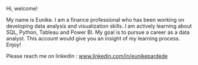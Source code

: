 Hi, welcome!

My name is Eunike. I am a finance professional who has been working on developing data analysis and visualization skills.
I am actively learning about SQL, Python, Tableau and Power BI.
My goal is to pursue a career as a data analyst.
This account would give you an insight of my learning process. Enjoy!

Please reach me on linkedin : www.linkedin.com/in/eunikepardede


